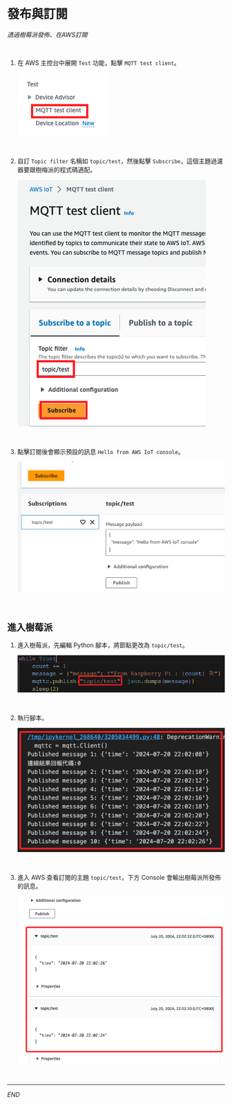 # 發布與訂閱

_透過樹莓派發佈、在AWS訂閱_

<br>

1. 在 AWS 主控台中展開 `Test` 功能，點擊 `MQTT test client`。

    ![](images/img_41.png)

<br>

2. 自訂 `Topic filter` 名稱如 `topic/test`，然後點擊 `Subscribe`，這個主題過濾器要跟樹梅派的程式碼適配。

    ![](images/img_42.png)

<br>

3. 點擊訂閱後會顯示預設的訊息 `Hello from AWS IoT console`。

    ![](images/img_43.png)

<br>

## 進入樹莓派

1. 進入樹莓派，先編輯 Python 腳本，將節點更改為 `topic/test`。

    ![](images/img_44.png)

<br>

2. 執行腳本。

    ![](images/img_45.png)

<br>

3. 進入 AWS 查看訂閱的主題 `topic/test`，下方 Console 會輸出樹莓派所發佈的訊息。

    ![](images/img_46.png)

<br>

___

_END_